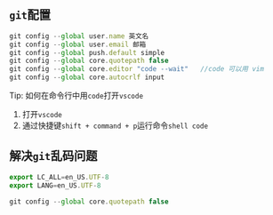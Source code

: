 ## `git`配置
```js
git config --global user.name 英文名
git config --global user.email 邮箱
git config --global push.default simple
git config --global core.quotepath false
git config --global core.editor "code --wait"   //code 可以用 vim
git config --global core.autocrlf input
```

Tip: 如何在命令行中用`code`打开`vscode`
1. 打开`vscode`
2. 通过快捷键`shift + command + p`运行命令`shell code`

## 解决`git`乱码问题
```js
export LC_ALL=en_US.UTF-8 
export LANG=en_US.UTF-8

git config --global core.quotepath false
```